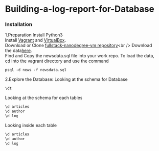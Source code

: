 # Building-a-log-report-for-Database


### Installation
1.Preparation
Install Python3<br />
Install [Vagrant](https://www.vagrantup.com/) and [VirtualBox](https://www.virtualbox.org/wiki/Download_Old_Builds_5_1).<br />
Download or Clone [fullstack-nanodegree-vm repository]( https://github.com/udacity/fullstack-nanodegree-vm.)<br />
Download the data[here](https://d17h27t6h515a5.cloudfront.net/topher/2016/August/57b5f748_newsdata/newsdata.zip).<br />
Find and Copy the newsdata.sql file into your work repo.
To load the data, cd into the vagrant directory and use the command 
``` xml
psql -d news -f newsdata.sql
```
2.Explore the Database:
Looking at the schema for Database
``` xml
\dt
```
Looking at the schema for each tables
``` xml
\d articles
\d author
\d log
```
Looking inside each table
``` xml
\d articles
\d author
\d log
```
